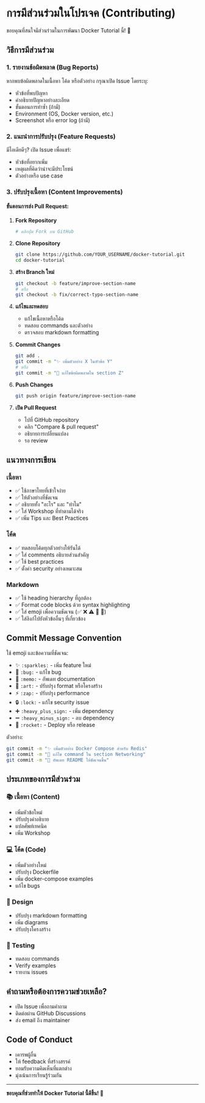 # การมีส่วนร่วมในโปรเจค (Contributing)

ขอบคุณที่สนใจมีส่วนร่วมในการพัฒนา Docker Tutorial นี้! 🙏

## วิธีการมีส่วนร่วม

### 1. รายงานข้อผิดพลาด (Bug Reports)

หากพบข้อผิดพลาดในเนื้อหา โค้ด หรือตัวอย่าง กรุณาเปิด Issue โดยระบุ:
- หัวข้อที่พบปัญหา
- คำอธิบายปัญหาอย่างละเอียด
- ขั้นตอนการทำซ้ำ (ถ้ามี)
- Environment (OS, Docker version, etc.)
- Screenshot หรือ error log (ถ้ามี)

### 2. แนะนำการปรับปรุง (Feature Requests)

มีไอเดียดีๆ? เปิด Issue เพื่อแชร์:
- หัวข้อที่อยากเพิ่ม
- เหตุผลที่คิดว่าน่าจะมีประโยชน์
- ตัวอย่างหรือ use case

### 3. ปรับปรุงเนื้อหา (Content Improvements)

#### ขั้นตอนการส่ง Pull Request:

1. **Fork Repository**
   ```bash
   # คลิกปุ่ม Fork บน GitHub
   ```

2. **Clone Repository**
   ```bash
   git clone https://github.com/YOUR_USERNAME/docker-tutorial.git
   cd docker-tutorial
   ```

3. **สร้าง Branch ใหม่**
   ```bash
   git checkout -b feature/improve-section-name
   # หรือ
   git checkout -b fix/correct-typo-section-name
   ```

4. **แก้ไขและทดสอบ**
   - แก้ไขเนื้อหาหรือโค้ด
   - ทดสอบ commands และตัวอย่าง
   - ตรวจสอบ markdown formatting

5. **Commit Changes**
   ```bash
   git add .
   git commit -m "✨ เพิ่มตัวอย่าง X ในหัวข้อ Y"
   # หรือ
   git commit -m "🐛 แก้ไขข้อผิดพลาดใน section Z"
   ```

6. **Push Changes**
   ```bash
   git push origin feature/improve-section-name
   ```

7. **เปิด Pull Request**
   - ไปที่ GitHub repository
   - คลิก "Compare & pull request"
   - อธิบายการเปลี่ยนแปลง
   - รอ review

## แนวทางการเขียน

### เนื้อหา
- ✅ ใช้ภาษาไทยที่เข้าใจง่าย
- ✅ ให้ตัวอย่างที่ชัดเจน
- ✅ อธิบายทั้ง "อะไร" และ "ทำไม"
- ✅ ใส่ Workshop ที่ทำตามได้จริง
- ✅ เพิ่ม Tips และ Best Practices

### โค้ด
- ✅ ทดสอบโค้ดทุกตัวอย่างให้รันได้
- ✅ ใส่ comments อธิบายส่วนสำคัญ
- ✅ ใช้ best practices
- ✅ ตั้งค่า security อย่างเหมาะสม

### Markdown
- ✅ ใช้ heading hierarchy ที่ถูกต้อง
- ✅ Format code blocks ด้วย syntax highlighting
- ✅ ใส่ emoji เพื่อความชัดเจน (✅ ❌ ⚠️ 🎯 📝)
- ✅ ใส่ลิงก์ไปยังหัวข้ออื่นๆ ที่เกี่ยวข้อง

## Commit Message Convention

ใช้ emoji และข้อความที่ชัดเจน:

- ✨ `:sparkles:` - เพิ่ม feature ใหม่
- 🐛 `:bug:` - แก้ไข bug
- 📝 `:memo:` - อัพเดท documentation
- 🎨 `:art:` - ปรับปรุง format หรือโครงสร้าง
- ⚡ `:zap:` - ปรับปรุง performance
- 🔒 `:lock:` - แก้ไข security issue
- ➕ `:heavy_plus_sign:` - เพิ่ม dependency
- ➖ `:heavy_minus_sign:` - ลบ dependency
- 🚀 `:rocket:` - Deploy หรือ release

ตัวอย่าง:
```bash
git commit -m "✨ เพิ่มตัวอย่าง Docker Compose สำหรับ Redis"
git commit -m "🐛 แก้ไข command ใน section Networking"
git commit -m "📝 อัพเดท README ให้ชัดเจนขึ้น"
```

## ประเภทของการมีส่วนร่วม

### 📚 เนื้อหา (Content)
- เพิ่มหัวข้อใหม่
- ปรับปรุงคำอธิบาย
- แปลศัพท์เทคนิค
- เพิ่ม Workshop

### 💻 โค้ด (Code)
- เพิ่มตัวอย่างใหม่
- ปรับปรุง Dockerfile
- เพิ่ม docker-compose examples
- แก้ไข bugs

### 🎨 Design
- ปรับปรุง markdown formatting
- เพิ่ม diagrams
- ปรับปรุงโครงสร้าง

### 🧪 Testing
- ทดสอบ commands
- Verify examples
- รายงาน issues

## คำถามหรือต้องการความช่วยเหลือ?

- เปิด Issue เพื่อถามคำถาม
- ติดต่อผ่าน GitHub Discussions
- ส่ง email ถึง maintainer

## Code of Conduct

- เคารพผู้อื่น
- ให้ feedback ที่สร้างสรรค์
- ยอมรับความคิดเห็นที่แตกต่าง
- มุ่งเน้นการเรียนรู้ร่วมกัน

---

**ขอบคุณที่ช่วยทำให้ Docker Tutorial นี้ดีขึ้น! 🚀**
